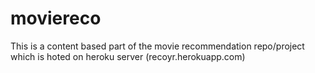 # moviereco

This is a content based part of the movie recommendation repo/project which is hoted on heroku server (recoyr.herokuapp.com)
